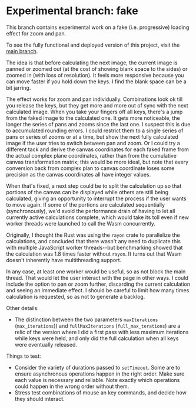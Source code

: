 # Experimental branch: fake

This branch contains experimental work on a fake (i.e. progressive) loading effect for zoom and pan.

To see the fully functional and deployed version of this project, visit the [main branch](https://github.com/pjtunstall/almondala).

The idea is that before calculating the next image, the current image is panned or zoomed out (at the cost of showing blank space to the sides) or zoomed in (with loss of resolution). It feels more responsive because you can move faster if you hold down the keys. I find the blank space can be a bit jarring.

The effect works for zoom and pan individually. Combinations look ok till you release the keys, but they get more and more out of sync with the next calculated image. When you take your fingers off all keys, there's a jump from the faked image to the calculated one. It gets more noticeable, the longer the series of pans and zooms since the last one. I suspect this is due to accumulated rounding errors. I could restrict them to a single series of pans or series of zooms or at a time, but show the next fully calculated image if the user tries to switch between pan and zoom. Or I could try a different tack and derive the canvas coordinates for each faked frame from the actual complex plane coordinates, rather than from the cumulative canvas transformation matrix; this would be more ideal, but note that every conversion back from complex plan to canvas coordinate loses some precision as the canvas coordinates all have integer values.

When that's fixed, a next step could be to split the calculation up so that portions of the canvas can be displayed while others are still being calculated, giving an opportunity to interrupt the process if the user wants to move again. If some of the portions are calculated sequentially (synchronously), we'd avoid the performance drain of having to let all currently active calculations complete, which would take its toll even if new worker threads were launched to call the Wasm concurrently.

Originally, I thought the Rust was using the `rayon` crate to parallelize the calculations, and concluded that there wasn't any need to duplicate this with multiple JavaScript worker threads--but benchmarking showed that the calculation was 1.8 times faster without `rayon`. It turns out that Wasm doesn't inherently have multithreading support.

In any case, at least one worker would be useful, so as not block the main thread. That would let the user interact with the page in other ways. I could include the option to pan or zoom further, discarding the current calculation and seeing an immediate effect. I should be careful to limit how many times calculation is requested, so as not to generate a backlog.

Other details:

- The distinction between the two parameters `maxIterations` (`max_iterations`)) and `fullMaxIterations` (`full_max_terations`) are a relic of the version where I did a first pass with less maximum iterations while keys were held, and only did the full calculation when all keys were eventually released.

Things to test:

- Consider the variety of durations passed to `setTimeout`. Some are to ensure asynchronous operations happen in the right order. Make sure each value is necessary and reliable. Note exactly which operations could happen in the wrong order without them.
- Stress test combinations of mouse an key commands, and decide how they should interact.

